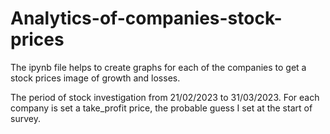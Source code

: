 # Analytics-of-companies-stock-prices

The ipynb file helps to create graphs for each of the companies to get a stock prices image of growth and losses.

The period of stock investigation from 21/02/2023 to 31/03/2023.
For each company is set a take_profit price, the probable guess I set at the start of survey.
